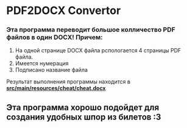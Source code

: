 # PDF2DOCX Convertor
### Эта программа переводит большое колличество PDF файлов в один DOCX! Причем:
1. На одной странице DOCX файла рспологается 4 страницы PDF файла. 
2. Имеется нумерация  
3. Подписано название файла

Результат выполнения программы находится в [**src/main/resources/cheat/cheat.docx**](**https://github.com/Mishachkld/CheatPDF2DOC/blob/master/src/main/resources/cheat/cheat.docx**)

## Эта программа хорошо подойдет для создания удобных шпор из билетов :3
